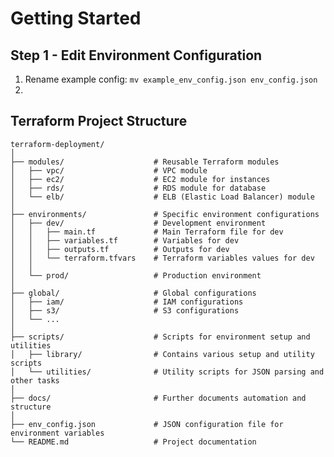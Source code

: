 # Getting Started 

## Step 1 - Edit Environment Configuration

1. Rename example config: `mv example_env_config.json env_config.json`
2. 

## Terraform Project Structure 

    terraform-deployment/
    │
    ├── modules/                    # Reusable Terraform modules
    │   ├── vpc/                    # VPC module
    │   ├── ec2/                    # EC2 module for instances
    │   ├── rds/                    # RDS module for database
    │   └── elb/                    # ELB (Elastic Load Balancer) module
    │
    ├── environments/               # Specific environment configurations
    │   ├── dev/                    # Development environment
    │   │   ├── main.tf             # Main Terraform file for dev
    │   │   ├── variables.tf        # Variables for dev
    │   │   ├── outputs.tf          # Outputs for dev
    │   │   └── terraform.tfvars    # Terraform variables values for dev
    │   │
    │   └── prod/                   # Production environment
    │
    ├── global/                     # Global configurations
    │   ├── iam/                    # IAM configurations
    │   ├── s3/                     # S3 configurations
    │   └── ...
    │
    ├── scripts/                    # Scripts for environment setup and utilities
    │   ├── library/                # Contains various setup and utility scripts
    │   └── utilities/              # Utility scripts for JSON parsing and other tasks
    │
    ├── docs/                       # Further documents automation and structure
    │
    ├── env_config.json             # JSON configuration file for environment variables
    └── README.md                   # Project documentation
